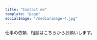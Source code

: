 ```yaml
---
title: "Contact me"
template: "page"
socialImage: "/media/image-4.jpg"
---
```


仕事の依頼、相談はこちらからお願いします。
